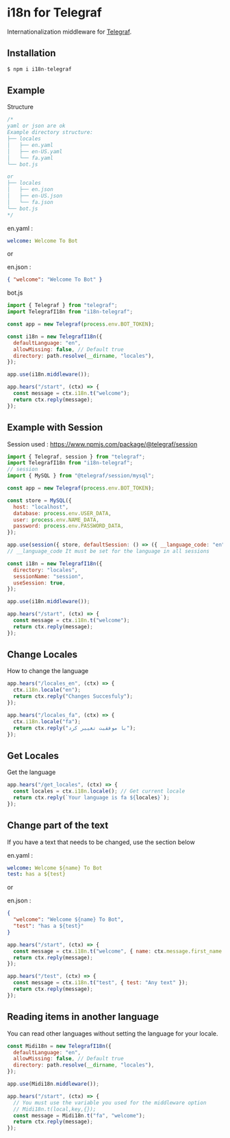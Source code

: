# i18n for Telegraf

Internationalization middleware for [Telegraf](https://www.npmjs.com/package/telegraf).

## Installation

```js
$ npm i i18n-telegraf
```

## Example

Structure

```js
/* 
yaml or json are ok
Example directory structure:
├── locales
│   ├── en.yaml
│   ├── en-US.yaml
│   └── fa.yaml
└── bot.js

or
├── locales
│   ├── en.json
│   ├── en-US.json
│   └── fa.json
└── bot.js
*/
```

en.yaml :

```yaml
welcome: Welcome To Bot
```

or

en.json :

```json
{ "welcome": "Welcome To Bot" }
```

bot.js

```js
import { Telegraf } from "telegraf";
import TelegrafI18n from "i18n-telegraf";

const app = new Telegraf(process.env.BOT_TOKEN);

const i18n = new TelegrafI18n({
  defaultLanguage: "en",
  allowMissing: false, // Default true
  directory: path.resolve(__dirname, "locales"),
});

app.use(i18n.middleware());

app.hears("/start", (ctx) => {
  const message = ctx.i18n.t("welcome");
  return ctx.reply(message);
});
```

## Example with Session

Session used : https://www.npmjs.com/package/@telegraf/session

```js
import { Telegraf, session } from "telegraf";
import TelegrafI18n from "i18n-telegraf";
// session
import { MySQL } from "@telegraf/session/mysql";

const app = new Telegraf(process.env.BOT_TOKEN);

const store = MySQL({
  host: "localhost",
  database: process.env.USER_DATA,
  user: process.env.NAME_DATA,
  password: process.env.PASSWORD_DATA,
});

app.use(session({ store, defaultSession: () => ({ __language_code: "en" }) }));
// __language_code It must be set for the language in all sessions

const i18n = new TelegrafI18n({
  directory: "locales",
  sessionName: "session",
  useSession: true,
});

app.use(i18n.middleware());

app.hears("/start", (ctx) => {
  const message = ctx.i18n.t("welcome");
  return ctx.reply(message);
});
```

## Change Locales

How to change the language

```js
app.hears("/locales_en", (ctx) => {
  ctx.i18n.locale("en");
  return ctx.reply("Changes Succesfuly");
});

app.hears("/locales_fa", (ctx) => {
  ctx.i18n.locale("fa");
  return ctx.reply("با موفقیت تغییر کرد");
});
```

## Get Locales

Get the language

```js
app.hears("/get_locales", (ctx) => {
  const locales = ctx.i18n.locale(); // Get current locale
  return ctx.reply(`Your language is fa ${locales}`);
});
```

## Change part of the text

If you have a text that needs to be changed, use the section below

en.yaml :

```yaml
welcome: Welcome ${name} To Bot
test: has a ${test}
```

or

en.json :

```json
{
  "welcome": "Welcome ${name} To Bot",
  "test": "has a ${test}"
}
```

```js
app.hears("/start", (ctx) => {
  const message = ctx.i18n.t("welcome", { name: ctx.message.first_name });
  return ctx.reply(message);
});

app.hears("/test", (ctx) => {
  const message = ctx.i18n.t("test", { test: "Any text" });
  return ctx.reply(message);
});
```

## Reading items in another language

You can read other languages ​​without setting the language for your locale.

```js
const Midi18n = new TelegrafI18n({
  defaultLanguage: "en",
  allowMissing: false, // Default true
  directory: path.resolve(__dirname, "locales"),
});

app.use(Midi18n.middleware());

app.hears("/start", (ctx) => {
  // You must use the variable you used for the middleware option
  // Midi18n.t(local,key,{});
  const message = Midi18n.t("fa", "welcome");
  return ctx.reply(message);
});
```
